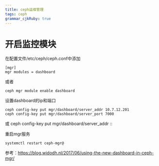 ```yaml
---
title: ceph运维管理
tags: ceph
grammar_cjkRuby: true
---
```


# 开启监控模块
在配置文件/etc/ceph/ceph.conf中添加
```
[mgr]
mgr modules = dashboard
```
或者
```
ceph mgr module enable dashboard
```
设置dashboard的ip和端口
```
ceph config-key put mgr/dashboard/server_addr 10.7.12.201
ceph config-key put mgr/dashboard/server_port 7000
```
或
ceph config-key put mgr/dashboard/server_addr ::

重启mgr服务
```
systemctl restart ceph-mgr@
```

参考：https://blog.widodh.nl/2017/06/using-the-new-dashboard-in-ceph-mgr/

# 